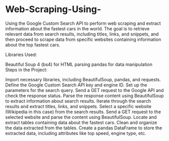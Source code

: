# Web-Scraping-Using-
Using the Google Custom Search API to perform web scraping and extract information about the fastest cars in the world.
The goal is to retrieve relevant data from search results, including titles, links, and snippets, and then proceed to scrape data from specific websites containing information about the top fastest cars.

Libraries Used:

Beautiful Soup 4 (bs4) for HTML parsing
pandas for data manipulation
Steps in the Project:

Import necessary libraries, including BeautifulSoup, pandas, and requests.
Define the Google Custom Search API key and engine ID.
Set up the parameters for the search query.
Send a GET request to the Google API and check the response status.
Parse the response content using BeautifulSoup to extract information about search results.
Iterate through the search results and extract titles, links, and snippets.
Select a specific website (Wikipedia in this case) from the search results.
Send a GET request to the selected website and parse the content using BeautifulSoup.
Locate and extract tables containing data about the fastest cars.
Clean and organize the data extracted from the tables.
Create a pandas DataFrame to store the extracted data, including attributes like top speed, engine type, etc.
